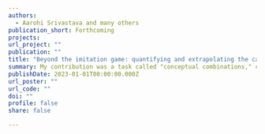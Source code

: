 ```yaml
---
authors:
  - Aarohi Srivastava and many others 
publication_short: Forthcoming
projects:
url_project: ""
publication: ""
title: "Beyond the imitation game: quantifying and extrapolating the capabilities of language models"
summary: My contribution was a task called "conceptual combinations," created together with [Raphaël Millière](https://raphaelmilliere.com), [Catherine Stinson](http://www.catherinestinson.ca), and [Dimitri Coehlo Mollo](https://sites.google.com/view/dimitricoelhomollo/home).
publishDate: 2023-01-01T00:00:00.000Z
url_poster: ""
url_code: ""
doi: ""
profile: false
share: false

---
```

